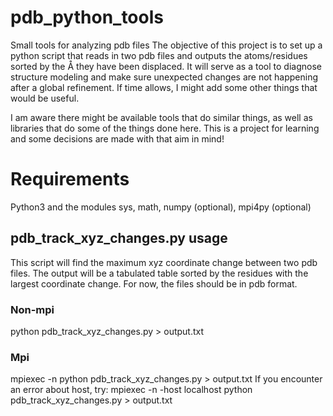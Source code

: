 # pdb_python_tools
Small tools for analyzing pdb files
The objective of this project is to set up a python script that reads in two pdb files and outputs the atoms/residues sorted by the Å they have been displaced. It will serve as a tool to diagnose structure modeling and make sure unexpected changes are not happening after a global refinement.
If time allows, I might add some other things that would be useful.

I am aware there might be available tools that do similar things, as well as libraries that do some of the things done here. This is a project for learning and some decisions are made with that aim in mind!

# Requirements
Python3 and the modules sys, math, numpy (optional), mpi4py (optional)

## pdb_track_xyz_changes.py usage
This script will find the maximum xyz coordinate change between two pdb files. The output will be a tabulated table sorted by the residues with the largest coordinate change.
For now, the files should be in pdb format.
### Non-mpi
python pdb_track_xyz_changes.py <filename1> <filename2> > output.txt
### Mpi
mpiexec -n <number of mpi processes> python pdb_track_xyz_changes.py <filename1> <filename2> > output.txt
If you encounter an error about host, try:
mpiexec -n <number of mpi processes> -host localhost python pdb_track_xyz_changes.py <filename1> <filename2> > output.txt
